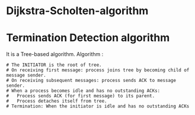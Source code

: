 # Dijkstra-Scholten-algorithm
# Termination Detection algorithm
 It is a Tree-based algorithm.
	Algorithm : 
	
	# The INITIATOR is the root of tree.
	# On receiving first message: process joins tree by becoming child of message sender.
	# On receiving subsequent messages: process sends ACK to message sender.
	# When a process becomes idle and has no outstanding ACKs: 
	#	Process sends ACK (for first message) to its parent.
	#	Process detaches itself from tree.
	# Termination: When the initiator is idle and has no outstanding ACKs
